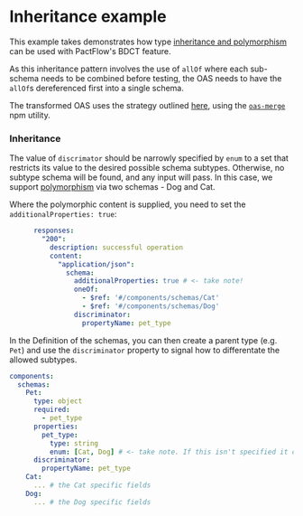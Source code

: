 # Inheritance example

This example takes demonstrates how type [inheritance and polymorphism](https://swagger.io/docs/specification/data-models/inheritance-and-polymorphism/) can be used with PactFlow's BDCT feature.

As this inheritance pattern involves the use of `allOf` where each sub-schema needs to be combined before testing, the OAS needs to have the `allOf`s dereferenced first into a single schema.

The transformed OAS uses the strategy outlined [here](https://docs.pactflow.io/docs/bi-directional-contract-testing/contracts/oas/keyword-support/#example-oneof-schema), using the [`oas-merge`](https://github.com/YOU54F/oas-merge) npm utility.

### Inheritance

The value of `discrimator` should be narrowly specified by `enum` to a set that restricts its value to the desired possible schema subtypes. Otherwise, no subtype schema will be found, and any input will pass. In this case, we support [polymorphism](https://spec.openapis.org/oas/v3.1.0#composition-and-inheritance-polymorphism) via two schemas - Dog and Cat.

Where the polymorphic content is supplied, you need to set the `additionalProperties: true`:

```yml
      responses:
        "200":
          description: successful operation
          content:
            "application/json":
              schema:
                additionalProperties: true # <- take note!
                oneOf:
                  - $ref: '#/components/schemas/Cat'
                  - $ref: '#/components/schemas/Dog'
                discriminator:
                  propertyName: pet_type
```

In the Definition of the schemas, you can then create a parent type (e.g. `Pet`) and use the `discriminator` property to signal how to differentate the allowed subtypes.

```yml
components:
  schemas:
    Pet:
      type: object
      required:
        - pet_type
      properties:
        pet_type:
          type: string
          enum: [Cat, Dog] # <- take note. If this isn't specified it can accept any object
      discriminator:
        propertyName: pet_type
    Cat:
      ... # the Cat specific fields
    Dog:
      ... # the Dog specific fields
```